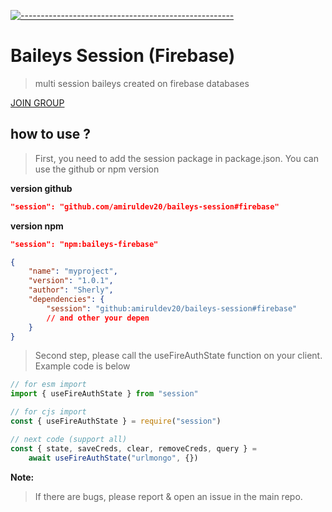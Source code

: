 [![-----------------------------------------------------](https://raw.githubusercontent.com/andreasbm/readme/master/assets/lines/colored.png)](#table-of-contents)
# Baileys Session (Firebase)
> multi session baileys created on firebase databases

[JOIN GROUP](https://chat.whatsapp.com/JbzMsezhCwUKdC6dnjwcIz)

## how to use ?
> First, you need to add the session package in package.json. You can use the github or npm version

**version github**
```json
"session": "github.com/amiruldev20/baileys-session#firebase"
```

**version npm**
```json
"session": "npm:baileys-firebase"
```

```json
{
    "name": "myproject",
    "version": "1.0.1",
    "author": "Sherly",
    "dependencies": {
        "session": "github:amiruldev20/baileys-session#firebase"
        // and other your depen
    }
}
```

> Second step, please call the useFireAuthState function on your client. Example code is below

```javascript
// for esm import
import { useFireAuthState } from "session"

// for cjs import
const { useFireAuthState } = require("session")

// next code (support all)
const { state, saveCreds, clear, removeCreds, query } =
    await useFireAuthState("urlmongo", {})
```

**Note:**
> If there are bugs, please report & open an issue in the main repo.
